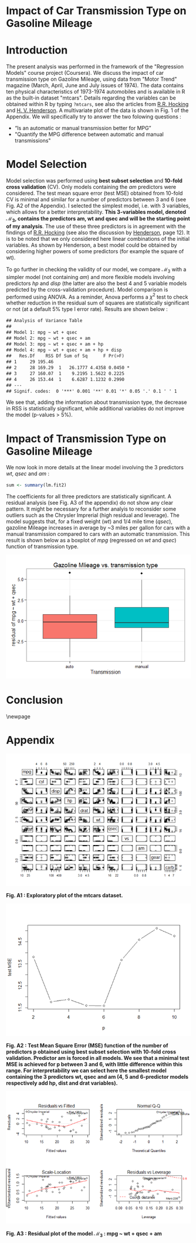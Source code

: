 # Impact of Car Transmission Type on Gasoline Mileage
# Introduction

The present analysis was performed in the framework of the "Regression Models" course project (Coursera).
We discuss the impact of car transmission type on Gazoline Mileage, using data from "Motor Trend" magazine (March, April, June and July issues of 1974). The data contains ten physical characteristics of 1973-1974 automobiles and is available in R as the built-in dataset "mtcars". Details regarding the variables can be obtained within R by typing ```?mtcars```, see also the articles from [R.R. Hocking][1] and [H. V. Henderson][2]. A multivariate plot of the data is shown in Fig. 1 of the Appendix. We will specifically try to answer the two folowing questions :

* “Is an automatic or manual transmission better for MPG”
* "Quantify the MPG difference between automatic and manual transmissions"

[1]: http://www.jstor.org/discover/10.2307/2529336?sid=21105393870311&uid=4&uid=3737864&uid=2129&uid=2&uid=70
[2]: http://www.mortality.org/INdb/2008/02/12/8/document.pdf

# Model Selection
Model selection was performed using **best subset selection** and **10-fold cross validation** (CV).
Only models containing the *am* predictors were considered.
The test mean square error (test MSE) obtained from 10-fold CV is minimal and similar for a number of predictors between 3 and 6 (see Fig. A2 of the Appendix). I selected the simplest model, i.e. with 3 variables, which allows for a better interpretability.
**This 3-variables model, denoted $\mathcal{M}_3$, contains the predictors am, wt and qsec and will be the starting point of my analysis**. The use of these three predictors is in agreement with the findings of [R.R. Hocking][1] (see also the discussion by [Henderson][2], page 12). It is to be noted that we only considered here linear combinations of the initial variables. As shown by Henderson, a best model could be obtained by considering higher powers of some predictors (for example the square of wt).

To go further in checking the validity of our model, we compare $\mathcal{M}_3$ with a simpler model (not containing *am*) and more flexible models involving predictors *hp* and *disp* (the latter are also the best 4 and 5 variable models predicted by the cross-validation procedure). Model comparison is performed using ANOVA. As a reminder, Anova performs a $\chi^2$ test to check whether reduction in the residual sum of squares are statistically significant or not (at a default 5% type I error rate). Results are shown below :

```
## Analysis of Variance Table
## 
## Model 1: mpg ~ wt + qsec
## Model 2: mpg ~ wt + qsec + am
## Model 3: mpg ~ wt + qsec + am + hp
## Model 4: mpg ~ wt + qsec + am + hp + disp
##   Res.Df    RSS Df Sum of Sq      F Pr(>F)  
## 1     29 195.46                             
## 2     28 169.29  1   26.1777 4.4358 0.0450 *
## 3     27 160.07  1    9.2195 1.5622 0.2225  
## 4     26 153.44  1    6.6287 1.1232 0.2990  
## ---
## Signif. codes:  0 '***' 0.001 '**' 0.01 '*' 0.05 '.' 0.1 ' ' 1
```

We see that, adding the information about transmission type, the decrease in RSS is statistically significant, while additional variables do not improve the model (p-values > 5%).

# Impact of Transmission Type on Gasoline Mileage

We now look in more details at the linear model involving the 3 predictors *wt*, *qsec* and *am* :

```r
sum <- summary(lm.fit2)
```
The coefficients for all three predictors are statistically significant. A residual analysis (see Fig. A3 of the appendix)  do not show any clear pattern. It might be necessary for a further analyis to reconsider some outliers such as the Chrysler Imprerial (high residual and leverage).
The model suggests that, for a fixed weight (*wt*) and 1/4 mile time (*qsec*), gazoline Mileage increases in average by ~3 miles per gallon for cars with a manual transmission compared to cars with an automatic transmission. This result is shown below as a boxplot of *mpg* (regressed on *wt* and *qsec*) function of transmission type.

![](mtcars_report_files/figure-html/plots-1.png) 



# Conclusion



\newpage

# Appendix

![](mtcars_report_files/figure-html/unnamed-chunk-1-1.png) 

**Fig. A1 : Exploratory plot of the mtcars dataset.**

![](mtcars_report_files/figure-html/cross_validation-1.png) 

**Fig. A2 : Test Mean Square Error (MSE) function of the number of predictors p obtained using best subset selection with 10-fold cross validation. Predictor am is forced in all models. We see that a minimal test MSE is achieved for p between 3 and 6, with little difference within this range. For interpretability we can select here the smallest model containing the 3 predictors wt, qsec and am (4, 5 and 6-predictor models respectively add hp, dist and drat variables).**

![](mtcars_report_files/figure-html/unnamed-chunk-2-1.png) 

**Fig. A3 : Residual plot of the model $\mathcal{M}_3$ : mpg ~ wt + qsec + am**
